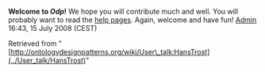 __Welcome to _Odp_!__ We hope you will contribute much and well. 
You will probably want to read the [help pages](http://ontologydesignpatterns.org/wiki/Help:Contents "Help:Contents"). Again, welcome and have fun! [Admin](http://ontologydesignpatterns.org/wiki/index.php?title=User:Admin&action=edit&redlink=1 "User:Admin (not yet written)") 16:43, 15 July 2008 (CEST)





Retrieved from "[http://ontologydesignpatterns.org/wiki/User\_talk:HansTrost](../User_talk/HansTrost)"
